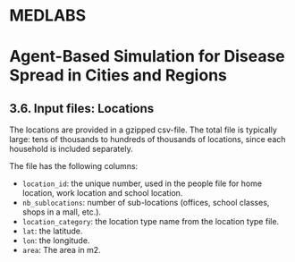 # MEDLABS
# Agent-Based Simulation for Disease Spread in Cities and Regions

## 3.6. Input files: Locations

The locations are provided in a gzipped csv-file. The total file is typically large: tens of thousands to hundreds of thousands of locations, since each household is included separately.

The file has the following columns:

- `location_id`: the unique number, used in the people file for home location, work location and school location.
- `nb_sublocations`: number of sub-locations (offices, school classes, shops in a mall, etc.).
- `location_category`: the location type name from the location type file.
- `lat`: the latitude.
- `lon`: the longitude.
- `area`: The area in m2.
